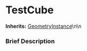 #  TestCube  
**Inherits:** [GeometryInstance](class_geometryinstance)\\n\\n
###  Brief Description  

